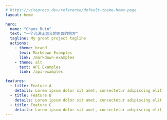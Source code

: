 ```yaml
---
# https://vitepress.dev/reference/default-theme-home-page
layout: home

hero:
  name: "Chaos Ruin"
  text: "一个充满无意义的东西的地方"
  tagline: My great project tagline
  actions:
    - theme: brand
      text: Markdown Examples
      link: /markdown-examples
    - theme: alt
      text: API Examples
      link: /api-examples

features:
  - title: Feature A
    details: Lorem ipsum dolor sit amet, consectetur adipiscing elit
  - title: Feature B
    details: Lorem ipsum dolor sit amet, consectetur adipiscing elit
  - title: Feature C
    details: Lorem ipsum dolor sit amet, consectetur adipiscing elit
---
```


